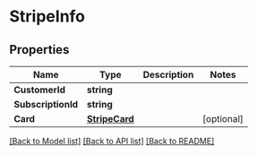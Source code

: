 # StripeInfo

## Properties

Name | Type | Description | Notes
------------ | ------------- | ------------- | -------------
**CustomerId** | **string** |  | 
**SubscriptionId** | **string** |  | 
**Card** | [**StripeCard**](StripeCard.md) |  | [optional] 

[[Back to Model list]](../README.md#documentation-for-models) [[Back to API list]](../README.md#documentation-for-api-endpoints) [[Back to README]](../README.md)


